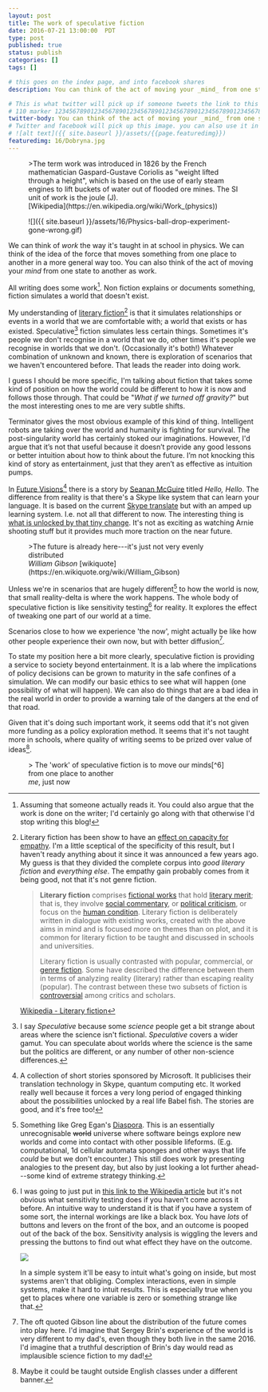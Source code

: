 ```yaml
---
layout: post
title: The work of speculative fiction
date: 2016-07-21 13:00:00  PDT
type: post
published: true
status: publish
categories: []
tags: []

# this goes on the index page, and into facebook shares
description: You can think of the act of moving your _mind_ from one state to another as work

# This is what twitter will pick up if someone tweets the link to this page
# 110 marker 1234567890123456789012345678901234567890123456789012345678901234567890123456789012345678901234567890123456789
twitter-body: You can think of the act of moving your _mind_ from one state to another as work.
# Twitter and facebook will pick up this image. you can also use it in a post with:
# ![alt text]({{ site.baseurl }}/assets/{{page.featuredimg}})
featuredimg: 16/Dobryna.jpg
---
```


<figure class="half-width left small-pop">
>The term work was introduced in 1826 by the French mathematician Gaspard-Gustave Coriolis as "weight lifted through a height", which is based on the use of early steam engines to lift buckets of water out of flooded ore mines. The SI unit of work is the joule (J).
<figcaption>
[Wikipedia](https://en.wikipedia.org/wiki/Work_(physics))
</figcaption>
</figure>

<figure class="half-width right">
![]({{ site.baseurl }}/assets/16/Physics-ball-drop-experiment-gone-wrong.gif)
</figure>


We can think of _work_ the way it's taught in at school in physics. We can think of the idea of the force that moves something from one place to another in a more general way too. You can also think of the act of moving your _mind_ from one state to another as work.

All writing does some work[^1]. Non fiction explains or documents something, fiction simulates a world that doesn't exist.

My understanding of [literary fiction](https://en.wikipedia.org/wiki/Literary_fiction)[^lit] is that it simulates relationships or events in a world that we are comfortable with; a world that exists or has existed.
Speculative[^sf] fiction simulates less certain things. Sometimes it's people we don't recognise in a world that we do, other times it's people we recognise in worlds that we don't. (Occasionally it's both!) Whatever combination of unknown and known, there is exploration of scenarios that we haven't encountered before. That leads the reader into doing work.

I guess I should be more specific, I'm talking about fiction that takes some kind of position on how the world could be different to how it is now and follows those through. That could be "_What if we turned off gravity?_" but the most interesting ones to me are very subtle shifts.

Terminator gives the most obvious example of this kind of thing. Intelligent robots are taking over the world and humanity is fighting for survival. The post-singularity world has certainly stoked our imaginations. However, I'd argue that it’s not that useful because it doesn’t provide any good lessons or better intuition about how to think about the future. I’m not knocking this kind of story as entertainment, just that they aren’t as effective as intuition pumps.

In [Future Visions](http://amzn.to/29KASJy)[^2] there is a story by [Seanan McGuire](http://seananmcguire.com/) titled _Hello, Hello_. The difference from reality is that there's a Skype like system that can learn your language. It is based on the current [Skype translate](https://www.skype.com/en/features/skype-translator/) but with an amped up learning system. I.e. not all that different to now. The interesting thing is [what is unlocked by that tiny change](https://notionparallax.co.uk/2016/progress-enabling-more-progress). It's not as exciting as watching Arnie shooting stuff but it provides much more traction on the near future.

<figure class="half-width right small-pop">
>The future is already here---it's just not very evenly distributed
<figcaption >
<cite>William Gibson</cite> [wikiquote](https://en.wikiquote.org/wiki/William_Gibson)
</figcaption>
</figure>

Unless we're in scenarios that are hugely different[^3] to how the world is now, that small reality-delta is where the work happens. The whole body of speculative fiction is like sensitivity testing[^4] for reality. It explores the effect of tweaking one part of our world at a time.

Scenarios close to how we experience 'the now', might actually be like how other people experience their own now, but with better diffusion[^5].

To state my position here a bit more clearly, speculative fiction is providing a service to society beyond entertainment. It is a lab where the implications of policy decisions can be grown to maturity in the safe confines of a simulation. We can modify our basic ethics to see what will happen (one possibility of what will happen). We can also do things that are a bad idea in the real world in order to provide a warning tale of the dangers at the end of that road.

Given that it's doing such important work, it seems odd that it's not given more funding as a policy exploration method. It seems that it's not taught more in schools, where quality of writing seems to be prized over value of ideas[^schools].

<figure>
> The 'work' of speculative fiction is to move our minds[^6] from one place to another
<figcaption >
<cite>me</cite>, just now
</figcaption>
</figure>

[^schools]: Maybe it could be taught outside English classes under a different banner.

[^6]: This opens up a realm of SF physics. Certain minds are more easily moved (less inertia), but different minds would be moved by different amounts. Stories would have different abilities to move minds per page, perhaps this could be thought of as power? And so on.


[^5]: The oft quoted Gibson line about the distribution of the future comes into play here. I'd imagine that Sergey Brin's experience of the world is very different to my dad's, even though they both live in the same 2016. I'd imagine that a truthful description of Brin's day would read as implausible science fiction to my dad!

[^4]: I was going to just put in [this link to the Wikipedia article](https://en.wikipedia.org/wiki/Sensitivity_analysis) but it's not obvious what sensitivity testing does if you haven't come across it before. An intuitive way to understand it is that if you have a system of some sort, the internal workings are like a black box. You have _lots_ of buttons and levers on the front of the box, and an outcome is pooped out of the back of the box. Sensitivity analysis is wiggling the levers and pressing the buttons to find out what effect they have on the outcome.

    [![](https://upload.wikimedia.org/wikipedia/commons/b/be/Hoekens_linkage_animated.gif)](https://en.wikipedia.org/wiki/Chebyshev%27s_Lambda_Mechanism)

    In a simple system it'll be easy to intuit what's going on inside, but most systems aren't that obliging. Complex interactions, even in simple systems, make it hard to intuit results. This is especially true when you get to places where one variable is zero or something strange like that.


[^3]: Something like Greg Egan's [Diaspora](http://amzn.to/29Q41mW). This is an essentially unrecognisable <strike>world</strike> universe where software beings explore new worlds and come into contact with other possible lifeforms. (E.g. computational, 1d cellular automata sponges and other ways that life _could_ be but we don't encounter.) This still does work by presenting analogies to the present day, but also by just looking a lot further ahead---some kind of extreme strategy thinking.

[^2]: A collection of short stories sponsored by Microsoft. It publicises their translation technology in Skype, quantum computing etc. It worked really well because it forces a very long period of engaged thinking about the possibilities unlocked by a real life Babel fish. The stories are good, and it's free too!

[^1]: Assuming that someone actually reads it. You could also argue that the work is done on the writer; I'd certainly go along with that otherwise I'd stop writing this blog!

[^lit]: Literary fiction has been show to have an [effect on capacity for empathy](http://well.blogs.nytimes.com/2013/10/03/i-know-how-youre-feeling-i-read-chekhov/?_r=0). I'm a little sceptical of the specificity of this result, but I haven't ready anything about it since it was announced a few years ago. My guess is that they divided the complete corpus into _good literary fiction_ and _everything else_. The empathy gain probably comes from it being good, not that it's not genre fiction.

    ><b>Literary fiction</b> comprises <a href="/wiki/Fiction" title="Fiction">fictional works</a> that hold <a href="/wiki/Literary_merit" title="Literary merit">literary merit</a>; that is, they involve <a href="/wiki/Social_commentary" title="Social commentary">social commentary</a>, or <a href="/wiki/Political_criticism" title="Political criticism">political criticism</a>, or focus on the <a href="/wiki/Human_condition" title="Human condition">human condition</a>. Literary fiction is deliberately written in dialogue with existing works, created with the above aims in mind and is focused more on themes than on plot, and it is common for literary fiction to be taught and discussed in schools and universities.
    > 
    >Literary fiction is usually contrasted with popular, commercial, or <a href="/wiki/Genre_fiction" title="Genre fiction">genre fiction</a>. Some have described the difference between them in terms of analyzing reality (literary) rather than escaping reality (popular). The contrast between these two subsets of fiction is <a href="/wiki/Western_canon#Debate" title="Western canon">controversial</a> among critics and scholars.

    [Wikipedia - Literary fiction](https://en.wikipedia.org/wiki/Literary_fiction)

[^sf]: I say _Speculative_ because some _science_ people get a bit strange about areas where the science isn't fictional. _Speculative_ covers a wider gamut. You can speculate about worlds where the science is the same but the politics are different, or any number of other non-science differences.